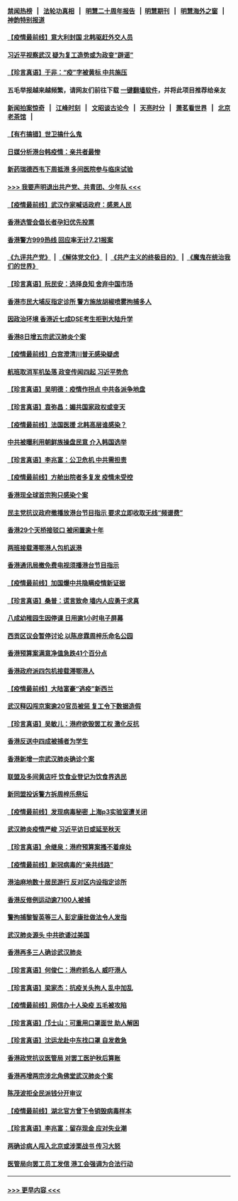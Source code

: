 #### [禁闻热榜](热点新闻.md?=0)  &nbsp;&nbsp;|&nbsp;&nbsp; [法轮功真相](https://github.com/gfw-breaker/truth/blob/master/README.md?=0) &nbsp;&nbsp;|&nbsp;&nbsp; [明慧二十周年报告](https://github.com/gfw-breaker/mh-reports/blob/master/README.md?=0) &nbsp;&nbsp;|&nbsp;&nbsp;[明慧期刊](https://github.com/gfw-breaker/mh-qikan) &nbsp;&nbsp;|&nbsp;&nbsp; [明慧海外之窗](https://github.com/gfw-breaker/mh-news/blob/master/README.md?=0) &nbsp;&nbsp;|&nbsp;&nbsp; [神韵特别报道](https://github.com/gfw-breaker/mh-news/blob/master/shenyun.md?=0)
#### [【疫情最前线】意大利封国 北韩驱赶外交人员](../pages/nsc415/n11930660.md?t=03110902) 
#### [习近平视察武汉 疑为复工造势或为政变“辟谣”](../pages/nsc415/n11930847.md?t=03110902) 
#### [【珍言真语】于非：“疫”字被黄标 中共施压](../pages/nsc415/n11930410.md?t=03110902) 
#### 五毛举报越来越频繁，请网友们前往下载 [一键翻墙软件](https://github.com/gfw-breaker/ssr-accounts)，并将此项目推荐给亲友
#### [新闻拍案惊奇](https://github.com/gfw-breaker/banned-news/blob/master/pages/link4.md) &nbsp;&nbsp;|&nbsp;&nbsp; [江峰时刻](https://github.com/gfw-breaker/banned-news/blob/master/pages/link4.md) &nbsp;&nbsp;|&nbsp;&nbsp; [文昭谈古论今](https://github.com/gfw-breaker/banned-news/blob/master/pages/link4.md) &nbsp;&nbsp;|&nbsp;&nbsp; [天亮时分](https://github.com/gfw-breaker/banned-news/blob/master/pages/link4.md) &nbsp;&nbsp;|&nbsp;&nbsp; [萧茗看世界](https://github.com/gfw-breaker/banned-news/blob/master/pages/link4.md) &nbsp;&nbsp;|&nbsp;&nbsp; [北京老茶馆](https://github.com/gfw-breaker/banned-news/blob/master/pages/link4.md) &nbsp;&nbsp;|&nbsp;&nbsp; 
#### [【有冇搞错】世卫搞什么鬼](../pages/nsc415/n11930475.md?t=03110902) 
#### [日媒分析港台韩疫情：亲共者最惨](../pages/nsc415/n11928776.md?t=03110902) 
#### [新药瑞德西韦下周抵港 多间医院参与临床试验](../pages/nsc415/n11928462.md?t=03110902) 
#### [>>> 我要声明退出共产党、共青团、少年队 <<<](https://github.com/begood0513/goodnews/blob/master/quit/letter.md) 
#### [【疫情最前线】武汉作家喊话政府：感恩人民](../pages/nsc415/n11927940.md?t=03110902) 
#### [香港选管会倡长者孕妇优先投票](../pages/nsc415/n11928449.md?t=03110902) 
#### [香港警方999热线 回应率无计7.21报案](../pages/nsc415/n11928448.md?t=03110902) 
#### [《九评共产党》](https://github.com/begood0513/9ping.md/blob/master/README.md) &nbsp;|&nbsp; [《解体党文化》](../../../../jtdwh.md/blob/master/README.md)  &nbsp;|&nbsp; [《共产主义的终极目的》](../../../../gczydzjmd.md/blob/master/README.md) &nbsp;|&nbsp; [《魔鬼在统治我们的世界》](../../../../mgztzwmdsj.md/blob/master/README.md) 
#### [【珍言真语】阮民安：选择良知 舍弃中国市场](../pages/nsc415/n11927705.md?t=03110902) 
#### [香港市民大埔反指定诊所 警方施放胡椒喷雾拘捕多人](../pages/nsc415/n11925774.md?t=03110902) 
#### [因政治环境 香港近七成DSE考生拒到大陆升学](../pages/nsc415/n11925759.md?t=03110902) 
#### [香港8日增五宗武汉肺炎个案](../pages/nsc415/n11925736.md?t=03110902) 
#### [【疫情最前线】白宫澄清川普无感染疑虑](../pages/nsc415/n11925567.md?t=03110902) 
#### [航班取消军机坠落 政变传闻四起 习近平势危](../pages/nsc415/n11925467.md?t=03110902) 
#### [【珍言真语】吴明德：疫情作拐点 中共各派争地盘](../pages/nsc415/n11925299.md?t=03110902) 
#### [【珍言真语】袁弥昌：媚共国家政权或变天](../pages/nsc415/n11923199.md?t=03110902) 
#### [【疫情最前线】法国医援 北韩高层谁感染？](../pages/nsc415/n11920850.md?t=03110902) 
#### [中共被曝利用朝鲜族操盘民意 介入韩国选举](../pages/nsc415/n11921006.md?t=03110902) 
#### [【珍言真语】李兆富：公卫危机 中共需担责](../pages/nsc415/n11920422.md?t=03110902) 
#### [【疫情最前线】方舱出院者多复发 疫情未受控](../pages/nsc415/n11918637.md?t=03110902) 
#### [香港现全球首宗狗只感染个案](../pages/nsc415/n11918710.md?t=03110902) 
#### [民主党抗议政府撤播放港台节目指示 要求立即收取无线“频谱费”](../pages/nsc415/n11918681.md?t=03110902) 
#### [香港29个天桥接驳口 被闲置逾十年](../pages/nsc415/n11918654.md?t=03110902) 
#### [两班接载滞鄂港人包机返港](../pages/nsc415/n11915855.md?t=03110902) 
#### [香港通讯局撤免费电视须播港台节目指示](../pages/nsc415/n11915831.md?t=03110902) 
#### [【疫情最前线】加国爆中共隐瞒疫情新证据](../pages/nsc415/n11915482.md?t=03110902) 
#### [【珍言真语】桑普：谎言致命 墙内人应勇于求真](../pages/nsc415/n11915169.md?t=03110902) 
#### [八成幼稚园生因停课 日用逾1小时电子屏幕](../pages/nsc415/n11913263.md?t=03110902) 
#### [西贡区议会暂停讨论 以陈彦霖周梓乐命名公园](../pages/nsc415/n11913248.md?t=03110902) 
#### [香港预算案满意净值急跌41个百分点](../pages/nsc415/n11913236.md?t=03110902) 
#### [香港政府派四包机接载滞鄂港人](../pages/nsc415/n11913211.md?t=03110902) 
#### [【疫情最前线】大陆富豪“逃疫”新西兰](../pages/nsc415/n11913160.md?t=03110902) 
#### [武汉释囚闯京案逾20官员被惩 复工令下数据造假](../pages/nsc415/n11912743.md?t=03110902) 
#### [【珍言真语】吴敏儿：港府欲毁罢工权 激化反抗](../pages/nsc415/n11912457.md?t=03110902) 
#### [香港反送中四成被捕者为学生](../pages/nsc415/n11910730.md?t=03110902) 
#### [香港新增一宗武汉肺炎确诊个案](../pages/nsc415/n11910724.md?t=03110902) 
#### [联盟及多间黄店吁 饮食业登记为饮食界选民](../pages/nsc415/n11910718.md?t=03110902) 
#### [新同盟投诉警方拆周梓乐祭坛](../pages/nsc415/n11910707.md?t=03110902) 
#### [【疫情最前线】发现病毒秘密 上海p3实验室遭关闭](../pages/nsc415/n11910640.md?t=03110902) 
#### [武汉肺炎疫情严峻 习近平访日或延至秋天](../pages/nsc415/n11910570.md?t=03110902) 
#### [【珍言真语】佘继泉：港府预算案搔不着痒处](../pages/nsc415/n11910011.md?t=03110902) 
#### [【疫情最前线】新冠病毒的“亲共线路”](../pages/nsc415/n11907734.md?t=03110902) 
#### [港油麻地数十居民游行 反对区内设指定诊所](../pages/nsc415/n11907900.md?t=03110902) 
#### [香港反修例运动逾7100人被捕](../pages/nsc415/n11907922.md?t=03110902) 
#### [警拘捕黎智英等三人 彭定康批做法令人发指](../pages/nsc415/n11907905.md?t=03110902) 
#### [武汉肺炎源头 中共欲诿过美国](../pages/nsc415/n11907665.md?t=03110902) 
#### [香港再多三人确诊武汉肺炎](../pages/nsc415/n11907846.md?t=03110902) 
#### [【珍言真语】何俊仁：港府抓名人 威吓港人](../pages/nsc415/n11907561.md?t=03110902) 
#### [【珍言真语】梁家杰：抗疫关头拘人 乱中加乱](../pages/nsc415/n11907444.md?t=03110902) 
#### [【疫情最前线】网信办十人染疫 五毛被攻陷](../pages/nsc415/n11903757.md?t=03110902) 
#### [【珍言真语】邝士山：可重用口罩面世 助人解困](../pages/nsc415/n11903875.md?t=03110902) 
#### [【珍言真语】沈运龙赴中东找口罩 自发救急](../pages/nsc415/n11903291.md?t=03110902) 
#### [香港政党抗议医管局 对罢工医护秋后算账](../pages/nsc415/n11901746.md?t=03110902) 
#### [香港再增两宗涉北角佛堂武汉肺炎个案](../pages/nsc415/n11901737.md?t=03110902) 
#### [陈茂波拒全民派钱分开审议](../pages/nsc415/n11901672.md?t=03110902) 
#### [【疫情最前线】湖北官方曾下令销毁病毒样本](../pages/nsc415/n11901518.md?t=03110902) 
#### [【珍言真语】李兆富：留存现金 应对失业潮](../pages/nsc415/n11901448.md?t=03110902) 
#### [两确诊病人闯入北京或涉栗战书 传习大怒](../pages/nsc415/n11901180.md?t=03110902) 
#### [医管局向罢工员工发信 港工会强调为合法行动](../pages/nsc415/n11898870.md?t=03110902) 

----
#### [ >>> 更早内容 <<< ](../indexes/nsc415-earlier.md)

